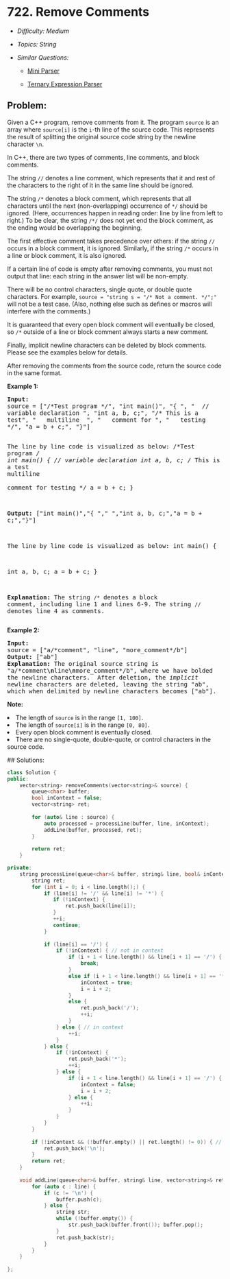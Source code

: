 # 722. Remove Comments

* *Difficulty: Medium*

* *Topics: String*

* *Similar Questions:*

  * [Mini Parser](mini-parser.md)

  * [Ternary Expression Parser](ternary-expression-parser.md)

## Problem:

<p>Given a C++ program, remove comments from it. The program <code>source</code> is an array where <code>source[i]</code> is the <code>i</code>-th line of the source code.  This represents the result of splitting the original source code string by the newline character <code>\n</code>.</p>

<p>In C++, there are two types of comments, line comments, and block comments.</p>
<p>
The string <code>//</code> denotes a line comment, which represents that it and rest of the characters to the right of it in the same line should be ignored.
</p><p>
The string <code>/*</code> denotes a block comment, which represents that all characters until the next (non-overlapping) occurrence of <code>*/</code> should be ignored.  (Here, occurrences happen in reading order: line by line from left to right.)  To be clear, the string <code>/*/</code> does not yet end the block comment, as the ending would be overlapping the beginning.
</p><p>
The first effective comment takes precedence over others: if the string <code>//</code> occurs in a block comment, it is ignored. Similarly, if the string <code>/*</code> occurs in a line or block comment, it is also ignored.
</p><p>
If a certain line of code is empty after removing comments, you must not output that line: each string in the answer list will be non-empty.
</p><p>
There will be no control characters, single quote, or double quote characters.  For example, <code>source = "string s = "/* Not a comment. */";"</code> will not be a test case.  (Also, nothing else such as defines or macros will interfere with the comments.)
</p><p>
It is guaranteed that every open block comment will eventually be closed, so <code>/*</code> outside of a line or block comment always starts a new comment.
</p><p>
Finally, implicit newline characters can be deleted by block comments.  Please see the examples below for details.
</p>

<p>After removing the comments from the source code, return the source code in the same format.</p>

<p><b>Example 1:</b><br />
<pre style="white-space: pre-wrap">
<b>Input:</b> 
source = ["/*Test program */", "int main()", "{ ", "  // variable declaration ", "int a, b, c;", "/* This is a test", "   multiline  ", "   comment for ", "   testing */", "a = b + c;", "}"]

The line by line code is visualized as below:
/*Test program */
int main()
{ 
  // variable declaration 
int a, b, c;
/* This is a test
   multiline  
   comment for 
   testing */
a = b + c;
}

<b>Output:</b> ["int main()","{ ","  ","int a, b, c;","a = b + c;","}"]

The line by line code is visualized as below:
int main()
{ 
  
int a, b, c;
a = b + c;
}

<b>Explanation:</b> 
The string <code>/*</code> denotes a block comment, including line 1 and lines 6-9. The string <code>//</code> denotes line 4 as comments.
</pre>
</p>

<p><b>Example 2:</b><br />
<pre style="white-space: pre-wrap">
<b>Input:</b> 
source = ["a/*comment", "line", "more_comment*/b"]
<b>Output:</b> ["ab"]
<b>Explanation:</b> The original source string is "a/*comment<b>\n</b>line<b>\n</b>more_comment*/b", where we have bolded the newline characters.  After deletion, the <i>implicit</i> newline characters are deleted, leaving the string "ab", which when delimited by newline characters becomes ["ab"].
</pre>
</p>

<p><b>Note:</b>
<li>The length of <code>source</code> is in the range <code>[1, 100]</code>.</li>
<li>The length of <code>source[i]</code> is in the range <code>[0, 80]</code>.</li>
<li>Every open block comment is eventually closed.</li>
<li>There are no single-quote, double-quote, or control characters in the source code.</li>
</p>
## Solutions:

```c++
class Solution {
public:
    vector<string> removeComments(vector<string>& source) {
        queue<char> buffer;
        bool inContext = false;
        vector<string> ret;
        
        for (auto& line : source) {
            auto processed = processLine(buffer, line, inContext);
            addLine(buffer, processed, ret);
        }
        
        return ret;
    }

private:
    string processLine(queue<char>& buffer, string& line, bool& inContext) {
        string ret;
        for (int i = 0; i < line.length();) {
            if (line[i] != '/' && line[i] != '*') {
               if (!inContext) {
                   ret.push_back(line[i]);
               }
               ++i;
               continue;
            }
            
            if (line[i] == '/') {
                if (!inContext) { // not in context
                    if (i + 1 < line.length() && line[i + 1] == '/') {
                        break;
                    }
                    else if (i + 1 < line.length() && line[i + 1] == '*') {
                        inContext = true;
                        i = i + 2;
                    }
                    else {
                        ret.push_back('/');
                        ++i;
                    }
                } else { // in context
                    ++i;
                }
            } else {
                if (!inContext) {
                    ret.push_back('*');
                    ++i;
                } else {
                    if (i + 1 < line.length() && line[i + 1] == '/') {
                        inContext = false;
                        i = i + 2;
                    } else {
                        ++i;
                    }
                }
            }
        }
        
        if (!inContext && (!buffer.empty() || ret.length() != 0)) { // CAUTION! buffer.empty() should also be checked!
            ret.push_back('\n');
        }
        return ret;
    }
    
    void addLine(queue<char>& buffer, string& line, vector<string>& ret) {
        for (auto c : line) {
            if (c != '\n') {
                buffer.push(c);
            } else {
                string str;
                while (!buffer.empty()) {
                    str.push_back(buffer.front()); buffer.pop();
                }
                ret.push_back(str);
            }
        }
    }
    
};
```
